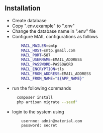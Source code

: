 ## Installation
- Create database
- Copy ".env.example" to ".env"
- Change the database name in ".env" file
- Configure MAIL configurations as follows
    ```bash
        MAIL_MAILER=smtp
        MAIL_HOST=smtp.gmail.com
        MAIL_PORT=587
        MAIL_USERNAME=EMAIL_ADDRESS
        MAIL_PASSWORD=PASSOWORD
        MAIL_ENCRYPTION=tls
        MAIL_FROM_ADDRESS=EMAIL_ADDRESS
        MAIL_FROM_NAME="${APP_NAME}"
    ```
- run the following commands
    ```bash
      composer install
      php artisan migrate --seed"
    ```
- login to the system using
    ```bash
        usernme: admin@material.com
        password: secret
    ```
